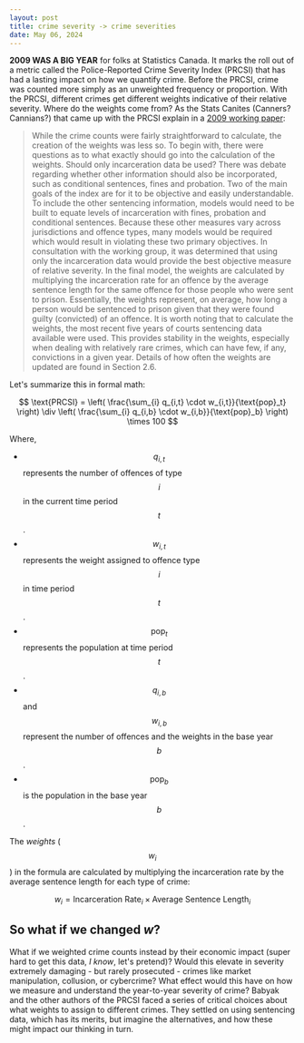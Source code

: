 ```yaml
---
layout: post
title: crime severity -> crime severities
date: May 06, 2024
---
```


**2009 WAS A BIG YEAR** for folks at Statistics Canada. It marks the roll out of a metric called the Police-Reported Crime Severity Index (PRCSI) that has had a lasting impact on how we quantify crime. Before the PRCSI, crime was counted more simply as an unweighted frequency or proportion. With the PRCSI, different crimes get different weights indicative of their relative severity. Where do the weights come from? As the Stats Canites (Canners? Cannians?) that came up with the PRCSI explain in a [2009 working paper](https://publications.gc.ca/site/eng/9.840898/publication.html):

> While the crime counts were fairly straightforward to calculate, the creation of the weights was less so. To begin with, there were questions as to what exactly should go into the calculation of the weights. Should only incarceration data be used? There was debate regarding whether other information should also be incorporated, such as conditional sentences, fines and probation. Two of the main goals of the index are for it to be objective and easily understandable. To include the other sentencing information, models would need to be built to equate levels of incarceration with fines, probation and conditional sentences. Because these other measures vary across jurisdictions and offence types, many models would be required which would result  in violating these two primary objectives. In consultation with the working group, it was determined that using only the incarceration data would provide the best objective measure of relative severity. In the final model, the weights are calculated by multiplying the incarceration rate for an offence by the average sentence length for the same offence for those people who were sent to prison. Essentially, the weights represent, on average, how long a person would be sentenced to prison given that they were found guilty (convicted) of an offence. It is worth noting that to calculate the weights, the most recent five years of courts sentencing data available were used. This provides stability in the weights, especially when dealing with relatively rare crimes, which can have few, if any, convictions in a given year. Details of how often the weights are updated are found in Section 2.6.

Let's summarize this in formal math:

$$ \text{PRCSI} = \left( \frac{\sum_{i} q_{i,t} \cdot w_{i,t}}{\text{pop}_t} \right) \div \left( \frac{\sum_{i} q_{i,b} \cdot w_{i,b}}{\text{pop}_b} \right) \times 100 $$

Where,
- $$ q_{i,t} $$ represents the number of offences of type $$ i $$ in the current time period $$ t $$.
- $$ w_{i,t} $$ represents the weight assigned to offence type $$ i $$ in time period $$ t $$.
- $$ \text{pop}_t $$ represents the population at time period $$ t $$.
- $$ q_{i,b} $$ and $$ w_{i,b} $$ represent the number of offences and the weights in the base year $$ b $$.
- $$ \text{pop}_b $$ is the population in the base year $$ b $$.

The *weights* ($$ w_{i} $$) in the formula are calculated by multiplying the incarceration rate by the average sentence length for each type of crime:

$$w_{i} = \text{Incarceration Rate}_{i} \times \text{Average Sentence Length}_{i}$$
  
## So what if we changed *w*?

What if we weighted crime counts instead by their economic impact (super hard to get this data, *I know*, let's pretend)? Would this elevate in severity extremely damaging - but rarely prosecuted - crimes like market manipulation, collusion, or cybercrime? What effect would this have on how we measure and understand the year-to-year severity of crime? Babyak and the other authors of the PRCSI faced a series of critical choices about what weights to assign to different crimes. They settled on using sentencing data, which has its merits, but imagine the alternatives, and how these might impact our thinking in turn. 
